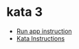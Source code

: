 kata 3
===

* [Run app instruction](../README.md#instructions-for-any-kata)
* [Kata Instructions](../kata3.md)